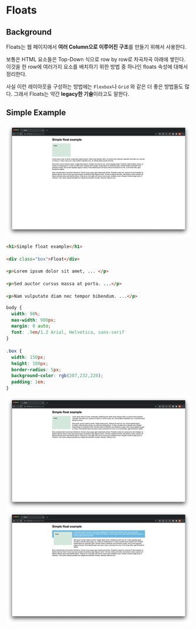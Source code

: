 # Floats

## Background

Floats는 웹 페이지에서 **여러 Column으로 이루어진 구조**를 만들기 위해서 사용한다.

보통은 HTML 요소들은 Top-Down 식으로 row by row로 차곡차곡 아래에 쌓인다. 이것을 한 row에 여러가지 요소를 배치하기 위한 방법 중 하나인 floats 속성에 대해서 정리한다.

사실 이런 레이아웃을 구성하는 방법에는 `Flexbox`나 `Grid` 와 같은 더 좋은 방법들도 많다. 그래서 Floats는 약간 **legacy한 기술**이라고도 말한다.



## Simple Example

<img src="./img/floats1.png" />

```html
<h1>Simple float example</h1>

<div class="box">Float</div>

<p>Lorem ipsum dolor sit amet, ... </p>

<p>Sed auctor cursus massa at porta. ...</p>

<p>Nam vulputate diam nec tempor bibendum. ...</p>

```

```css
body {
  width: 90%;
  max-width: 900px;
  margin: 0 auto;
  font: .9em/1.2 Arial, Helvetica, sans-serif
}

.box {
  width: 150px;
  height: 100px;
  border-radius: 5px;
  background-color: rgb(207,232,220);
  padding: 1em;
}
```





<img src="./img/floats2.png" />

<img src="./img/floats3.png" />